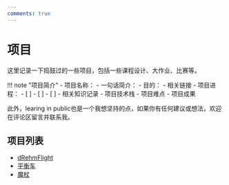 ```yaml
---
comments: true
---
```


# 项目

这里记录一下捣鼓过的一些项目，包括一些课程设计、大作业、比赛等。

!!! note "项目简介"
    - 项目名称：
    - 一句话简介：
    - 目的：
    - 相关链接
    - 项目进程：
      - [ ] 
      - [ ] 
      - [ ] 
    - 相关知识记录
    - 项目技术栈
    - 项目难点
    - 项目成果

此外，learing in public也是一个我想坚持的点，如果你有任何建议或想法，欢迎在评论区留言并联系我。

## 项目列表

- [dRehmFlight](dRehmFlight.md)
- [平衡车](balance_car.md)
- [魔杖](wand.md)